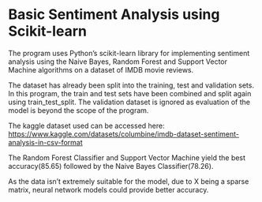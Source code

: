 # Basic Sentiment Analysis using Scikit-learn

The program uses Python’s scikit-learn library for implementing sentiment analysis using the Naive Bayes, Random Forest and Support Vector Machine algorithms on a dataset of IMDB movie reviews.

The dataset has already been split into the training, test and validation sets. In this program, the train and test sets have been combined and split again using train_test_split. The validation dataset is ignored as evaluation of the model is beyond the scope of the program.


The kaggle dataset used can be accessed here: https://www.kaggle.com/datasets/columbine/imdb-dataset-sentiment-analysis-in-csv-format

The Random Forest Classifier and Support Vector Machine yield the best accuracy(85.65) followed by the Naive Bayes Classifier(78.26).

As the data isn’t extremely suitable for the model, due to X being a sparse matrix, neural network models could provide better accuracy.
